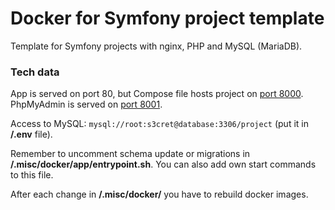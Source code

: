 # Docker for Symfony project template

Template for Symfony projects with nginx, PHP and MySQL (MariaDB).

### Tech data

App is served on port 80, but Compose file hosts project on [port 8000](http://localhost:8000). PhpMyAdmin is served on [port 8001](http://localhost:8001).

Access to MySQL: `mysql://root:s3cret@database:3306/project` (put it in **/.env** file).

Remember to uncomment schema update or migrations in **/.misc/docker/app/entrypoint.sh**. You can also add own start commands to this file.

After each change in **/.misc/docker/** you have to rebuild docker images.
